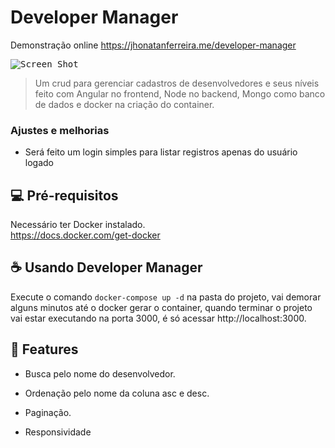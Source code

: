 # Developer Manager

Demonstração online https://jhonatanferreira.me/developer-manager

<kbd>
  <img src="https://raw.githubusercontent.com/jhonatanAlanFerreira/potential-crud/master/screenshot/screenshot.png" alt="Screen Shot">
  <br>
</kbd>

> Um crud para gerenciar cadastros de desenvolvedores e seus níveis feito com Angular no frontend, Node no backend, Mongo como banco de dados e docker na criação do container.

### Ajustes e melhorias

* Será feito um login simples para listar registros apenas do usuário logado

## 💻 Pré-requisitos

Necessário ter Docker instalado.
<br>https://docs.docker.com/get-docker

## ☕ Usando Developer Manager

Execute o comando `docker-compose up -d` na pasta do projeto, vai demorar alguns minutos até o docker gerar o container, quando terminar o projeto vai estar executando na porta 3000, é só acessar http://localhost:3000.

## 🌟 Features 
* Busca pelo nome do desenvolvedor.
 
* Ordenação pelo nome da coluna asc e desc.

* Paginação.

* Responsividade
